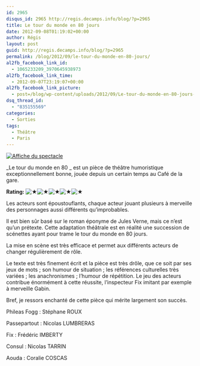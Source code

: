 ```yaml
---
id: 2965
disqus_id: 2965 http://regis.decamps.info/blog/?p=2965
title: Le tour du monde en 80 jours
date: 2012-09-08T01:19:02+00:00
author: Régis
layout: post
guid: http://regis.decamps.info/blog/?p=2965
permalink: /blog/2012/09/le-tour-du-monde-en-80-jours/
al2fb_facebook_link_id:
  - 1065233209_3970645938973
al2fb_facebook_link_time:
  - 2012-09-07T23:19:07+00:00
al2fb_facebook_link_picture:
  - post=/blog/wp-content/uploads/2012/09/Le-tour-du-monde-en-80-jours-234x350.jpg
dsq_thread_id:
  - "835155569"
categories:
  - Sorties
tags:
  - Théâtre
  - Paris
---
```

[<img src="/blog/wp-content/uploads/2012/09/Le-tour-du-monde-en-80-jours-234x350.jpg" alt="Affiche du spectacle" title="Le tour du monde en 80 jours" width="234" height="350" class="alignleft size-medium wp-image-2966" srcset="/blog/wp-content/uploads/2012/09/Le-tour-du-monde-en-80-jours-234x350.jpg 234w, /blog/wp-content/uploads/2012/09/Le-tour-du-monde-en-80-jours-200x300.jpg 200w, /blog/wp-content/uploads/2012/09/Le-tour-du-monde-en-80-jours.jpg 514w" sizes="(max-width: 234px) 100vw, 234px" />](/blog/wp-content/uploads/2012/09/Le-tour-du-monde-en-80-jours.jpg)
  
_Le tour du monde en 80 _ est un pièce de théâtre humoristique exceptionnellement bonne, jouée depuis un certain temps au Café de la gare.
  


**Rating:** ![&#9733;](/blog/wp-content/plugins/xavins-review-ratings/default/star.png "5/5")![&#9733;](/blog/wp-content/plugins/xavins-review-ratings/default/star.png "5/5")![&#9733;](/blog/wp-content/plugins/xavins-review-ratings/default/star.png "5/5")![&#9733;](/blog/wp-content/plugins/xavins-review-ratings/default/star.png "5/5")![&#9733;](/blog/wp-content/plugins/xavins-review-ratings/default/star.png "5/5") 


  
<!--more-->


  
Les acteurs sont époustouflants, chaque acteur jouant plusieurs à merveille des personnages aussi différents qu’improbables.

Il est bien sûr basé sur le roman éponyme de Jules Verne, mais ce n’est qu’un prétexte. Cette adaptation théâtrale est en réalité une succession de scénettes ayant pour trame le tour du monde en 80 jours. 

La mise en scène est très efficace et permet aux différents acteurs de changer régulièrement de rôle.

Le texte est très finement écrit et la pièce est très drôle, que ce soit par ses jeux de mots ; son humour de situation ; les références culturelles très variées ; les anachronismes ; l’humour de répétition. Le jeu des acteurs contribue énormément à cette réussite, l’inspecteur Fix imitant par exemple à merveille Gabin.

Bref, je ressors enchanté de cette pièce qui mérite largement son succès.



Phileas Fogg : Stéphane ROUX
  
Passepartout : Nicolas LUMBRERAS
  
Fix : Frédéric IMBERTY
  
Consul : Nicolas TARRIN
  
Aouda : Coralie COSCAS
